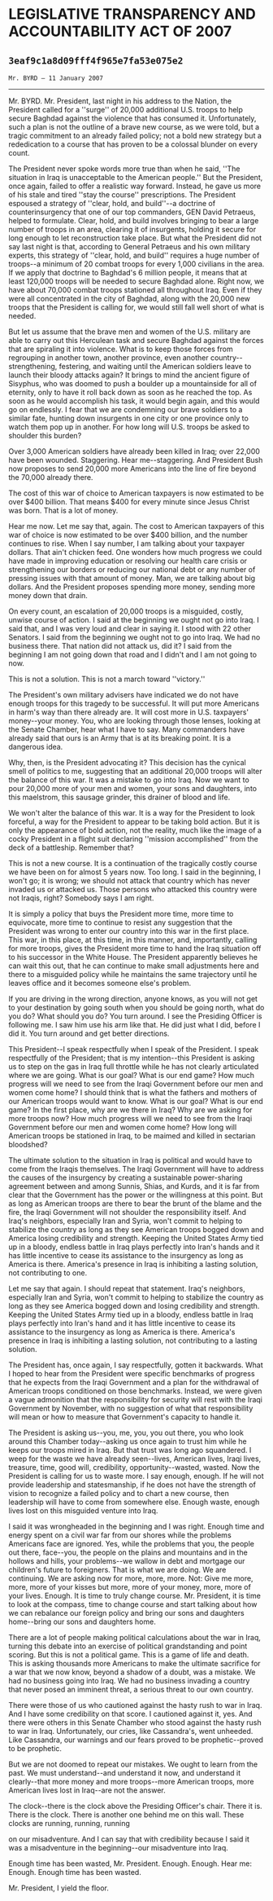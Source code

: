 # LEGISLATIVE TRANSPARENCY AND ACCOUNTABILITY ACT OF 2007
## `3eaf9c1a8d09fff4f965e7fa53e075e2`
`Mr. BYRD — 11 January 2007`

---


Mr. BYRD. Mr. President, last night in his address to the Nation, the 
President called for a ''surge'' of 20,000 additional U.S. troops to 
help secure Baghdad against the violence that has consumed it. 
Unfortunately, such a plan is not the outline of a brave new course, as 
we were told, but a tragic commitment to an already failed policy; not 
a bold new strategy but a rededication to a course that has proven to 
be a colossal blunder on every count.

The President never spoke words more true than when he said, ''The 
situation in Iraq is unacceptable to the American people.'' But the 
President, once again, failed to offer a realistic way forward. 
Instead, he gave us more of his stale and tired ''stay the course'' 
prescriptions. The President espoused a strategy of ''clear, hold, and 
build''--a doctrine of counterinsurgency that one of our top 
commanders, GEN David Petraeus, helped to formulate. Clear, hold, and 
build involves bringing to bear a large number of troops in an area, 
clearing it of insurgents, holding it secure for long enough to let 
reconstruction take place. But what the President did not say last 
night is that, according to General Petraeus and his own military 
experts, this strategy of ''clear, hold, and build'' requires a huge 
number of troops--a minimum of 20 combat troops for every 1,000 
civilians in the area. If we apply that doctrine to Baghdad's 6 million 
people, it means that at least 120,000 troops will be needed to secure 
Baghdad alone. Right now, we have about 70,000 combat troops stationed 
all throughout Iraq. Even if they were all concentrated in the city of 
Baghdad, along with the 20,000 new troops that the President is calling 
for, we would still fall well short of what is needed.

But let us assume that the brave men and women of the U.S. military 
are able to carry out this Herculean task and secure Baghdad against 
the forces that are spiraling it into violence. What is to keep those 
forces from regrouping in another town, another province, even another 
country--strengthening, festering, and waiting until the American 
soldiers leave to launch their bloody attacks again? It brings to mind 
the ancient figure of Sisyphus, who was doomed to push a boulder up a 
mountainside for all of eternity, only to have it roll back down as 
soon as he reached the top. As soon as he would accomplish his task, it 
would begin again, and this would go on endlessly. I fear that we are 
condemning our brave soldiers to a similar fate, hunting down 
insurgents in one city or one province only to watch them pop up in 
another. For how long will U.S. troops be asked to shoulder this 
burden?

Over 3,000 American soldiers have already been killed in Iraq; over 
22,000 have been wounded. Staggering. Hear me--staggering. And 
President Bush now proposes to send 20,000 more Americans into the line 
of fire beyond the 70,000 already there.

The cost of this war of choice to American taxpayers is now estimated 
to be over $400 billion. That means $400 for every minute since Jesus 
Christ was born. That is a lot of money.

Hear me now. Let me say that, again. The cost to American taxpayers 
of this war of choice is now estimated to be over $400 billion, and the 
number continues to rise. When I say number, I am talking about your 
taxpayer dollars. That ain't chicken feed. One wonders how much 
progress we could have made in improving education or resolving our 
health care crisis or strengthening our borders or reducing our 
national debt or any number of pressing issues with that amount of 
money. Man, we are talking about big dollars. And the President 
proposes spending more money, sending more money down that drain.

On every count, an escalation of 20,000 troops is a misguided, 
costly, unwise course of action. I said at the beginning we ought not 
go into Iraq. I said that, and I was very loud and clear in saying it. 
I stood with 22 other Senators. I said from the beginning we ought not 
to go into Iraq. We had no business there. That nation did not attack 
us, did it? I said from the beginning I am not going down that road and 
I didn't and I am not going to now.


This is not a solution. This is not a march toward ''victory.''

The President's own military advisers have indicated we do not have 
enough troops for this tragedy to be successful. It will put more 
Americans in harm's way than there already are. It will cost more in 
U.S. taxpayers' money--your money. You, who are looking through those 
lenses, looking at the Senate Chamber, hear what I have to say. Many 
commanders have already said that ours is an Army that is at its 
breaking point. It is a dangerous idea.

Why, then, is the President advocating it? This decision has the 
cynical smell of politics to me, suggesting that an additional 20,000 
troops will alter the balance of this war. It was a mistake to go into 
Iraq. Now we want to pour 20,000 more of your men and women, your sons 
and daughters, into this maelstrom, this sausage grinder, this drainer 
of blood and life.

We won't alter the balance of this war. It is a way for the President 
to look forceful, a way for the President to appear to be taking bold 
action. But it is only the appearance of bold action, not the reality, 
much like the image of a cocky President in a flight suit declaring 
''mission accomplished'' from the deck of a battleship. Remember that?

This is not a new course. It is a continuation of the tragically 
costly course we have been on for almost 5 years now. Too long. I said 
in the beginning, I won't go; it is wrong; we should not attack that 
country which has never invaded us or attacked us. Those persons who 
attacked this country were not Iraqis, right? Somebody says I am right.

It is simply a policy that buys the President more time, more time to 
equivocate, more time to continue to resist any suggestion that the 
President was wrong to enter our country into this war in the first 
place. This war, in this place, at this time, in this manner, and, 
importantly, calling for more troops, gives the President more time to 
hand the Iraq situation off to his successor in the White House. The 
President apparently believes he can wait this out, that he can 
continue to make small adjustments here and there to a misguided policy 
while he maintains the same trajectory until he leaves office and it 
becomes someone else's problem.

If you are driving in the wrong direction, anyone knows, as you will 
not get to your destination by going south when you should be going 
north, what do you do? What should you do? You turn around. I see the 
Presiding Officer is following me. I saw him use his arm like that. He 
did just what I did, before I did it. You turn around and get better 
directions.

This President--I speak respectfully when I speak of the President. I 
speak respectfully of the President; that is my intention--this 
President is asking us to step on the gas in Iraq full throttle while 
he has not clearly articulated where we are going. What is our goal? 
What is our end game? How much progress will we need to see from the 
Iraqi Government before our men and women come home? I should think 
that is what the fathers and mothers of our American troops would want 
to know. What is our goal? What is our end game? In the first place, 
why are we there in Iraq? Why are we asking for more troops now? How 
much progress will we need to see from the Iraqi Government before our 
men and women come home? How long will American troops be stationed in 
Iraq, to be maimed and killed in sectarian bloodshed?

The ultimate solution to the situation in Iraq is political and would 
have to come from the Iraqis themselves. The Iraqi Government will have 
to address the causes of the insurgency by creating a sustainable 
power-sharing agreement between and among Sunnis, Shias, and Kurds, and 
it is far from clear that the Government has the power or the 
willingness at this point. But as long as American troops are there to 
bear the brunt of the blame and the fire, the Iraqi Government will not 
shoulder the responsibility itself. And Iraq's neighbors, especially 
Iran and Syria, won't commit to helping to stabilize the country as 
long as they see American troops bogged down and America losing 
credibility and strength. Keeping the United States Army tied up in a 
bloody, endless battle in Iraq plays perfectly into Iran's hands and it 
has little incentive to cease its assistance to the insurgency as long 
as America is there. America's presence in Iraq is inhibiting a lasting 
solution, not contributing to one.

Let me say that again. I should repeat that statement. Iraq's 
neighbors, especially Iran and Syria, won't commit to helping to 
stabilize the country as long as they see America bogged down and 
losing credibility and strength. Keeping the United States Army tied up 
in a bloody, endless battle in Iraq plays perfectly into Iran's hand 
and it has little incentive to cease its assistance to the insurgency 
as long as America is there. America's presence in Iraq is inhibiting a 
lasting solution, not contributing to a lasting solution.

The President has, once again, I say respectfully, gotten it 
backwards. What I hoped to hear from the President were specific 
benchmarks of progress that he expects from the Iraqi Government and a 
plan for the withdrawal of American troops conditioned on those 
benchmarks. Instead, we were given a vague admonition that the 
responsibility for security will rest with the Iraqi Government by 
November, with no suggestion of what that responsibility will mean or 
how to measure that Government's capacity to handle it.

The President is asking us--you, me, you, you out there, you who look 
around this Chamber today--asking us once again to trust him while he 
keeps our troops mired in Iraq. But that trust was long ago squandered. 
I weep for the waste we have already seen--lives, American lives, Iraqi 
lives, treasure, time, good will, credibility, opportunity--wasted, 
wasted. Now the President is calling for us to waste more. I say 
enough, enough. If he will not provide leadership and statesmanship, if 
he does not have the strength of vision to recognize a failed policy 
and to chart a new course, then leadership will have to come from 
somewhere else. Enough waste, enough lives lost on this misguided 
venture into Iraq.

I said it was wrongheaded in the beginning and I was right. Enough 
time and energy spent on a civil war far from our shores while the 
problems Americans face are ignored. Yes, while the problems that you, 
the people out there, face--you, the people on the plains and mountains 
and in the hollows and hills, your problems--we wallow in debt and 
mortgage our children's future to foreigners. That is what we are 
doing. We are continuing. We are asking now for more, more, more. Not: 
Give me more, more, more of your kisses but more, more of your money, 
more, more of your lives. Enough. It is time to truly change course. 
Mr. President, it is time to look at the compass, time to change course 
and start talking about how we can rebalance our foreign policy and 
bring our sons and daughters home--bring our sons and daughters home.


There are a lot of people making political calculations about the war 
in Iraq, turning this debate into an exercise of political 
grandstanding and point scoring. But this is not a political game. This 
is a game of life and death. This is asking thousands more Americans to 
make the ultimate sacrifice for a war that we now know, beyond a shadow 
of a doubt, was a mistake. We had no business going into Iraq. We had 
no business invading a country that never posed an imminent threat, a 
serious threat to our own country.

There were those of us who cautioned against the hasty rush to war in 
Iraq. And I have some credibility on that score. I cautioned against 
it, yes. And there were others in this Senate Chamber who stood against 
the hasty rush to war in Iraq. Unfortunately, our cries, like 
Cassandra's, went unheeded. Like Cassandra, our warnings and our fears 
proved to be prophetic--proved to be prophetic.

But we are not doomed to repeat our mistakes. We ought to learn from 
the past. We must understand--and understand it now, and understand it 
clearly--that more money and more troops--more American troops, more 
American lives lost in Iraq--are not the answer.

The clock--there is the clock above the Presiding Officer's chair. 
There it is. There is the clock. There is another one behind me on this 
wall. These clocks are running, running, running


on our misadventure. And I can say that with credibility because I said 
it was a misadventure in the beginning--our misadventure into Iraq.

Enough time has been wasted, Mr. President. Enough. Enough. Hear me: 
Enough. Enough time has been wasted.

Mr. President, I yield the floor.